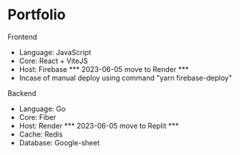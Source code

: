# Portfolio 

Frontend
- Language: JavaScript
- Core: React + ViteJS
- Host: Firebase *** 2023-06-05 move to Render ***
- Incase of manual deploy using command "yarn firebase-deploy"

Backend
- Language: Go
- Core: Fiber
- Host: Render *** 2023-06-05 move to Replit ***
- Cache: Redis
- Database: Google-sheet
